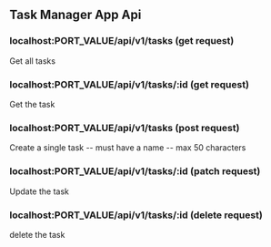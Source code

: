 ## Task Manager App Api

### localhost:PORT_VALUE/api/v1/tasks (get request)
Get all tasks

### localhost:PORT_VALUE/api/v1/tasks/:id (get request)
Get the task

### localhost:PORT_VALUE/api/v1/tasks (post request)
Create a single task
-- must have a name
-- max 50 characters

### localhost:PORT_VALUE/api/v1/tasks/:id (patch request)
Update the task

### localhost:PORT_VALUE/api/v1/tasks/:id (delete request) 
delete the task
